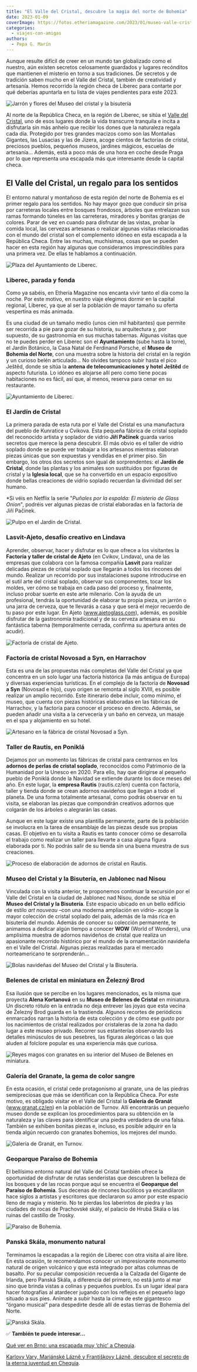 ```yaml
---
title: "El Valle del Cristal, descubre la magia del norte de Bohemia"
date: 2023-01-09
coverImage: https://fotos.etheriamagazine.com/2023/01/museo-valle-cristal-chequia.jpg
categories: 
  - viajes-con-amigas
authors: 
  - Pepa G. Marín
---
```


Aunque resulte difícil de creer en un mundo tan globalizado como el nuestro, aún existen 
secretos celosamente guardados y lugares recónditos que mantienen el misterio en torno a 
sus tradiciones. De secretos y de tradición saben mucho en el Valle del Cristal, también 
de creatividad y artesanía. Hemos recorrido la región checa de Liberec para contarte por 
qué deberías apuntarla en tu lista de viajes pendientes para este 2023. 

![Jarrón y flores del Museo del cristal y la bisutería](https://fotos.etheriamagazine.com/2023/01/museo-cristal-bisuteria-chequia.jpg "Pieza del Museo del Cristal y la Bisutería.")

Al norte de la República Checa, en la región de Liberec, se sitúa el [Valle del 
Cristal](https://crystalvalley.cz/en), uno de esos lugares donde la vida transcurre 
tranquila e incita a disfrutarla sin más anhelo que recibir los dones que la naturaleza 
regala cada día. Protegido por tres grandes macizos como son las Montañas Gigantes, las 
Lusacias y las de Jizera, acoge cientos de factorías de cristal, preciosos pueblos, 
pequeños museos, jardines mágicos, escuelas de artesanía... Además, está a poco más de 
una hora en coche desde Praga por lo que representa una escapada más que interesante 
desde la capital checa. 

## El Valle del Cristal, un regalo para los sentidos

El entorno natural y montañoso de esta región del norte de Bohemia es el primer regalo 
para los sentidos. No hay mayor gozo que conducir sin prisa por carreteras locales entre 
bosques frondosos, árboles que entrelazan sus ramas formando túneles en las carreteras, 
miradores y bonitas granjas de colores. Parar de vez en cuando para disfrutar de las 
vistas, probar la comida local, las cervezas artesanas o realizar algunas visitas 
relacionadas con el mundo del cristal son el complemento idóneo en esta escapada a la 
República Checa. Entre las muchas, muchísimas, cosas que se pueden hacer en esta región 
hay algunas que consideramos imprescindibles para una primera vez. De ellas te hablamos 
a continuación. 

![Plaza del Ayuntamiento de Liberec.](https://fotos.etheriamagazine.com/2023/01/Liberec.jpg "Plaza del Ayuntamiento de Liberec.")

### Liberec, parada y fonda

Como ya sabéis, en Etheria Magazine nos encanta vivir tanto el día como la noche. Por 
este motivo, en nuestro viaje elegimos dormir en la capital regional, Liberec, ya que al 
ser la población de mayor tamaño su oferta vespertina es más animada. 

Es una ciudad de un tamaño medio (unos cien mil habitantes) que permite ser recorrida a 
pie para gozar de su historia, su arquitectura y, por supuesto, de su gastronomía en sus 
muchas tabernas. Algunas visitas que no te puedes perder en Liberec son el 
**Ayuntamiento** (sube hasta la torre), el Jardín Botánico, la Casa Natal de Ferdinand 
Porsche, el **Museo de Bohemia del Norte**, con una muestra sobre la historia del 
cristal en la región y un curioso belén articulado... No olvides tampoco subir hasta el 
pico Ještěd, donde se sitúa la **antena de telecomunicaciones y hotel Ještěd** de 
aspecto futurista. Lo idóneo es alojarse allí pero como tiene pocas habitaciones no es 
fácil, así que, al menos, reserva para cenar en su restaurante. 

![Ayuntamiento de Liberec.](https://fotos.etheriamagazine.com/2023/01/liberec-ayuntamiento.jpg "Ayuntamiento de Liberec.")

### El Jardín de Cristal

La primera parada de esta ruta por el Valle del Cristal es una manufactura del pueblo de 
Kunratice u Cvikova. Esta pequeña fábrica de cristal soplado del reconocido artista y 
soplador de vidrio **Jiří Pačinek** guarda varios secretos que merece la pena descubrir. 
El más obvio es el taller de vidrio soplado donde se puede ver trabajar a los artesanos 
mientras elaboran piezas únicas que son expuestas y vendidas en el primer piso. Sin 
embargo, los otros dos secretos son igual de sorprendentes: el **Jardín de Cristal**, 
donde las plantas y los animales son sustituidos por figuras de cristal y la **Iglesia 
local**, que se ha convertido en un espacio expositivo donde bellas creaciones de vidrio 
soplado recuerdan la divinidad del ser humano. 

\*Si véis en Netflix la serie "_Puñales por la espalda: El misterio de Glass Onion_", 
podréis ver algunas piezas de cristal elaboradas en la factoría de Jiří Pačinek. 

![Pulpo en el Jardín de Cristal.](https://fotos.etheriamagazine.com/2023/01/jardin-cristal-liberec.jpg "Pulpo en el Jardín de Cristal.")

### Lasvit-Ajeto, desafío creativo en Lindava

Aprender, observar, hacer y disfrutar es lo que ofrece a los visitantes la **Factoría y 
taller de cristal de Ajeto** (en Cvikov, Lindava), una de las empresas que colabora con 
la famosa compañía **Lasvit** para realizar delicadas piezas de cristal soplado que 
llegarán a todos los rincones del mundo. Realizar un recorrido por sus instalaciones 
supone introducirse en el sutil arte del cristal soplado, observar sus componentes, 
tocar los moldes, ver cómo se trabaja en cada paso del proceso y, finalmente, incluso 
probar suerte en este arte milenario. Con la ayuda de un profesional, tendrás la 
oportunidad de elaborar tu propia pieza, un jarrón o una jarra de cerveza, que te 
llevarás a casa y que será el mejor recuerdo de tu paso por este lugar. En Ajeto 
(www.ajetoglass.com), además, es posible disfrutar de la gastronomía tradicional y de su 
cerveza artesana en su fantástica taberna (temporalmente cerrada, confirma su apertura 
antes de acudir). 

![Factoría de cristal de Ajeto.](https://fotos.etheriamagazine.com/2023/01/fabrica-ajeto-lasvit.jpg "Factoría de cristal de Ajeto.")

### Factoría de cristal Novosad a Syn, en Harrachov

Esta es una de las propuestas más completas del Valle del Cristal ya que concentra en un 
solo lugar una factoría histórica (la más antigua de Europa) y diversas experiencias 
turísticas. En el complejo de la factoría de **Novosad a Syn** (Novosad e hijo), cuyo 
origen se remonta al siglo XVIII, es posible realizar un amplio recorrido. Este 
itinerario debe incluir, como mínimo, el museo, que cuenta con piezas históricas 
elaboradas en las fábricas de Harrachov, y la factoría para conocer el proceso en 
directo. Además, se pueden añadir una visita a la cervecería y un baño en cerveza, un 
masaje en el spa y alojamiento en su hotel. 

![Artesano en la fábrica de cristal Novosad a Syn.](https://fotos.etheriamagazine.com/2023/01/Novosad-Syn-valle-cristal.jpg "Artesano en la fábrica de cristal Novosad a Syn.")

### Taller de Rautis, en Poniklá

Dejamos por un momento las fábricas de cristal para centrarnos en los **adornos de 
perlas de cristal soplado**, reconocidos como Patrimonio de la Humanidad por la Unesco 
en 2020. Para ello, hay que dirigirse al pequeño pueblo de Poniklá donde la Navidad se 
extiende durante los doce meses del año. En este lugar, la **empresa Rautis** 
(rautis.cz/en) cuenta con factoría, taller y tienda donde se crean adornos navideños que 
llegan a todo el planeta. De una forma totalmente artesanal, como podrás observar en tu 
visita, se elaboran las piezas que compondrán creativos adornos que colgarán de los 
árboles o alegrarán las casas. 

Aunque en este lugar existe una plantilla permanente, parte de la población se involucra 
en la tarea de ensamblaje de las piezas desde sus propias casas. El objetivo en tu 
visita a Rautis es tanto conocer cómo se desarrolla el trabajo como realizar un taller 
para llevarte a casa alguna figura elaborada por ti. No podrás salir de su tienda sin 
una buena muestra de sus creaciones. 

![Proceso de elaboración de adornos de cristal en Rautis.](https://fotos.etheriamagazine.com/2023/01/rautis-valle-cristal-chequia.jpg "Proceso de elaboración de adornos de cristal en Rautis.")

### Museo del Cristal y la Bisutería, en Jablonec nad Nisou

Vinculada con la visita anterior, te proponemos continuar la excursión por el Valle del 
Cristal en la ciudad de Jablonec nad Nisou, donde se sitúa el **Museo del Cristal y la 
Bisutería**. Este espacio ubicado en un bello edificio de estilo _art nouveau_ –con una 
moderna ampliación en vidrio– acoge la mayor colección de cristal soplado del país, 
además de la más rica en bisutería del mundo. Además de conocer su colección permanente, 
te animamos a dedicar algún tiempo a conocer **WOW** (World of Wonders), una amplísima 
muestra de adornos navideños de cristal que realiza un apasionante recorrido histórico 
por el mundo de la ornamentación navideña en el Valle del Cristal. Algunas piezas 
realizadas para el mercado norteamericano te sorprenderán... 

![Bolas navideñas del Museo del Cristal y la Bisutería.](https://fotos.etheriamagazine.com/2023/01/museo-cristal-jablonec.jpg "Bolas navideñas del Museo del Cristal y la Bisutería.")

### Belenes de cristal en miniatura en Železný Brod

Esa ilusión que se percibe en los lugares mencionados, es la misma que proyecta **Alena 
Kortanová** en su **Museo de Belenes de Cristal** en miniatura. Un discreto rótulo en la 
entrada no deja entrever las joyas que esta vecina de Železný Brod guarda en la 
trastienda. Algunos recortes de periódicos enmarcados narran la historia de esta 
colección y de cómo ese gusto por los nacimientos de cristal realizados por cristaleras 
de la zona ha dado lugar a este museo privado. Recorrer sus estanterías observando los 
detalles minúsculos de sus pesebres, las figuras alegóricas o las que aluden al folclore 
popular es una experiencia más que curiosa. 

![Reyes magos con granates en su interior del Museo de Belenes en miniatura.](https://fotos.etheriamagazine.com/2023/01/museo-belenes-valle-cristal.jpg "Reyes magos con granates en su interior del Museo de Belenes en miniatura.")

### Galería del Granate, la gema de color sangre

En esta ocasión, el cristal cede protagonismo al granate, una de las piedras 
semipreciosas que más se identifican con la República Checa. Por este motivo, es 
obligado visitar en el Valle del Cristal la **Galería de Granát** (www.granat.cz/en) en 
la población de Turnov. Allí encontrarás un pequeño museo donde se explican los 
procedimientos para su obtención en la naturaleza y las claves para identificar una 
piedra verdadera de una falsa. También se exhiben bonitas piezas e, incluso, es posible 
adquirir en la tienda algún recuerdo con granates bohemios, los mejores del mundo. 

![Galería de Granát, en Turnov.](https://fotos.etheriamagazine.com/2023/01/galeria-granate-turnov.jpg "Galería de Granát, en Turnov.")

### Geoparque Paraíso de Bohemia

El bellísimo entorno natural del Valle del Cristal también ofrece la oportunidad de 
disfrutar de rutas senderistas que descubren la belleza de los bosques y de las rocas 
porque aquí se encuentra el **Geoparque del Paraíso de Bohemia**. Sus decenas de 
rincones bucólicos ya encandilaron hace siglos a artistas y escritores que declararon su 
amor por este espacio lleno de magia y misterio. No te pierdas los laberintos de piedra 
y las ciudades de rocas de Prachovské skály, el palacio de Hrubá Skála o las ruinas del 
castillo de Trosky. 

![Paraíso de Bohemia.](https://fotos.etheriamagazine.com/2023/01/paraiso-bohemia-chequia.jpg "Paraíso de Bohemia.")

### Panská Skála, monumento natural

Terminamos la escapadas a la región de Liberec con otra visita al aire libre. En esta 
ocasión, te recomendamos conocer un impresionante monumento natural de origen volcánico 
y que está integrado por altas columnas de basalto. Por su peculiar composición recuerda 
a la Calzada del Gigante de Irlanda, pero Panská Skála, a diferencia del primero, no 
está junto al mar sino que brinda vistas a colinas y pequeños pueblos. Es un lugar ideal 
para hacer fotografías al atardecer jugando con los reflejos en el pequeño lago situado 
a sus pies. Anímate a subir hasta la cima de este gigantesco “órgano musical” para 
despedirte desde allí de estas tierras de Bohemia del Norte. 

![Panská Skála.](https://fotos.etheriamagazine.com/2023/01/panska-skala-chequia.jpg "Panská Skála.")

✅ **También te puede interesar...** 

[Qué ver en Brno: una escapada muy ‘chic’ a 
Chequia](https://etheriamagazine.com/2022/08/26/que-ver-brno-chequia/). 

[Karlovy Vary, Mariánské Lázně y Františkovy Lázně, descubre el secreto de la eterna 
juventud en 
Chequia](https://etheriamagazine.com/2021/08/13/balnearios-republica-checa-karlovy-vary-marianske-frantiskovy/).
